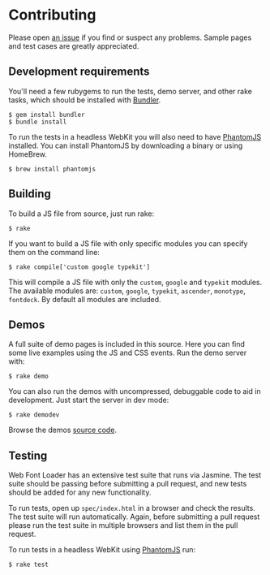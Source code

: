 # Contributing

Please open [an issue](https://github.com/typekit/webfontloader/issues) if you find or suspect any problems. Sample pages and test cases are greatly appreciated.

## Development requirements

You'll need a few rubygems to run the tests, demo server, and other rake tasks, which should be installed with [Bundler](http://gembundler.com/).

    $ gem install bundler
    $ bundle install

To run the tests in a headless WebKit you will also need to have [PhantomJS](http://www.phantomjs.org) installed. You can install PhantomJS by downloading a binary or using HomeBrew.

    $ brew install phantomjs

## Building

To build a JS file from source, just run rake:

    $ rake

If you want to build a JS file with only specific modules you can specify them on the command line:

    $ rake compile['custom google typekit']

This will compile a JS file with only the `custom`, `google` and `typekit` modules. The available modules are: `custom`, `google`, `typekit`, `ascender`, `monotype`, `fontdeck`. By default all modules are included.

## Demos

A full suite of demo pages is included in this source. Here you can find some
live examples using the JS and CSS events. Run the demo server with:

    $ rake demo

You can also run the demos with uncompressed, debuggable code to aid in
development. Just start the server in dev mode:

    $ rake demodev

Browse the demos [source code](http://github.com/typekit/webfontloader/blob/master/lib/webfontloader/demo/public).

## Testing

Web Font Loader has an extensive test suite that runs via Jasmine. The test suite
should be passing before submitting a pull request, and new tests should be added for any new functionality.

To run tests, open up `spec/index.html` in a browser and check the results. The
test suite will run automatically. Again, before submitting a pull request
please run the test suite in multiple browsers and list them in the pull request.

To run tests in a headless WebKit using [PhantomJS](http://www.phantomjs.org) run:

    $ rake test
